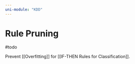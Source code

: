 ```yaml
---
uni-module: "KDD"
---
```


# Rule Pruning

#todo

Prevent [[Overfitting]] for [[IF-THEN Rules for Classification]].
